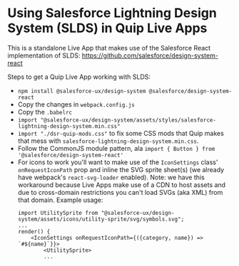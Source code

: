 # Using Salesforce Lightning Design System (SLDS) in Quip Live Apps

This is a standalone Live App that makes use of the Salesforce React implementation of SLDS: https://github.com/salesforce/design-system-react

Steps to get a Quip Live App working with SLDS:

-   `npm install @salesforce-ux/design-system @salesforce/design-system-react`
-   Copy the changes in `webpack.config.js`
-   Copy the `.babelrc`
-   `import "@salesforce-ux/design-system/assets/styles/salesforce-lightning-design-system.min.css"`
-   `import "./dsr-quip-mods.css"` to fix some CSS mods that Quip makes that mess with `salesforce-lightning-design-system.min.css`.
-   Follow the CommonJS module pattern, ala `import { Button } from '@salesforce/design-system-react'`
-   For icons to work you'll want to make use of the `IconSettings` class' `onRequestIconPath` prop and inline the SVG sprite sheet(s) (we already have webpack's `react-svg-loader` enabled). Note: we have this workaround because Live Apps make use of a CDN to host assets and due to cross-domain restrictions you can't load SVGs (aka XML) from that domain. Example usage:
    ```
    import UtilitySprite from "@salesforce-ux/design-system/assets/icons/utility-sprite/svg/symbols.svg";
    ...
    render() {
        <IconSettings onRequestIconPath={({category, name}) => `#${name}`}}>
            <UtilitySprite>
            ...
    ```
